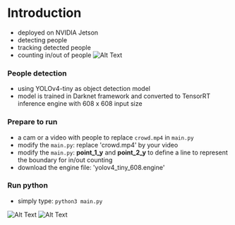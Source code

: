 # Introduction
* deployed on NVIDIA Jetson 
* detecting people
* tracking detected people
* counting in/out of people
![Alt Text](https://github.com/erichsiao1106/tensorRT-yolov4-MOT/blob/main/TRT_demo_480.gif)


### People detection
* using YOLOv4-tiny as object detection model
* model is trained in Darknet framework and converted to TensorRT inference engine with 608 x 608 input size

### Prepare to run
* a cam or a video with people to replace `crowd.mp4` in `main.py`
* modify the `main.py`: replace 'crowd.mp4' by your video
* modify the `main.py`: **point_1_y** and **point_2_y** to define a line to represent the boundary for in/out counting 
* download the engine file: 'yolov4_tiny_608.engine'

### Run python
* simply type: `python3 main.py`

![Alt Text](https://github.com/erichsiao1106/tensorRT-yolov4-MOT/blob/main/TRT_demo_480.gif)
![Alt Text](https://github.com/erichsiao1106/tensorRT-yolov4-MOT/blob/main/TRT_demo_480.gif)
